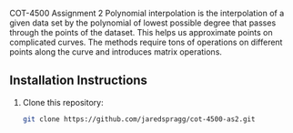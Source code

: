  COT-4500 Assignment 2
Polynomial interpolation is the interpolation of a given
data set by the polynomial of lowest possible degree that passes through the points of the
dataset.
This helps us approximate points on complicated curves. The methods require tons of
operations on different points along the curve and introduces matrix operations.
## Installation Instructions
1. Clone this repository:
   ```bash
   git clone https://github.com/jaredspragg/cot-4500-as2.git
